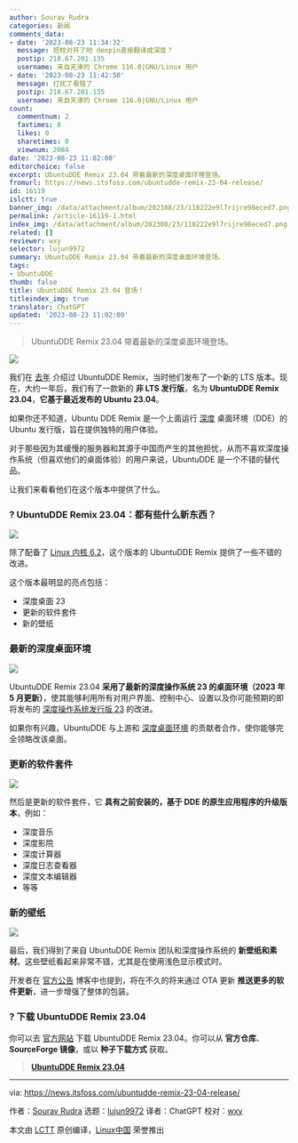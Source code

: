 ```yaml
---
author: Sourav Rudra
categories: 新闻
comments_data:
- date: '2023-08-23 11:34:32'
  message: 把校对开了吧 deepin直接翻译成深度？
  postip: 218.67.201.135
  username: 来自天津的 Chrome 116.0|GNU/Linux 用户
- date: '2023-08-23 11:42:50'
  message: 打扰了看错了
  postip: 218.67.201.135
  username: 来自天津的 Chrome 116.0|GNU/Linux 用户
count:
  commentnum: 2
  favtimes: 0
  likes: 0
  sharetimes: 0
  viewnum: 2084
date: '2023-08-23 11:02:00'
editorchoice: false
excerpt: UbuntuDDE Remix 23.04 带着最新的深度桌面环境登场。
fromurl: https://news.itsfoss.com/ubuntudde-remix-23-04-release/
id: 16119
islctt: true
banner_img: /data/attachment/album/202308/23/110222e9l7rijre98eced7.png
permalink: /article-16119-1.html
index_img: /data/attachment/album/202308/23/110222e9l7rijre98eced7.png.thumb.jpg
related: []
reviewer: wxy
selector: lujun9972
summary: UbuntuDDE Remix 23.04 带着最新的深度桌面环境登场。
tags:
- UbuntuDDE
thumb: false
title: UbuntuDDE Remix 23.04 登场！
titleindex_img: true
translator: ChatGPT
updated: '2023-08-23 11:02:00'
---
```



> 
> UbuntuDDE Remix 23.04 带着最新的深度桌面环境登场。
> 
> 
> 


![](/data/attachment/album/202308/23/110222e9l7rijre98eced7.png)


我们在 [去年](/article-15076-1.html) 介绍过 UbuntuDDE Remix，当时他们发布了一个新的 LTS 版本。现在，大约一年后，我们有了一款新的 **非 LTS 发行版**，名为 **UbuntuDDE Remix 23.04**，**它基于最近发布的 Ubuntu 23.04**。


如果你还不知道，Ubuntu DDE Remix 是一个上面运行 [深度](https://www.deepin.org/index/en?ref=news.itsfoss.com) 桌面环境（DDE）的 Ubuntu 发行版，旨在提供独特的用户体验。


对于那些因为其缓慢的服务器和其源于中国而产生的其他担忧，从而不喜欢深度操作系统（但喜欢他们的桌面体验）的用户来说，UbuntuDDE 是一个不错的替代品。


让我们来看看他们在这个版本中提供了什么。


### ? UbuntuDDE Remix 23.04：都有些什么新东西？


![](/data/attachment/album/202308/23/110222qhf44844k5htsnfm.jpg)


除了配备了 [Linux 内核 6.2](https://news.itsfoss.com/linux-kernel-6-2-release/)，这个版本的 UbuntuDDE Remix 提供了一些不错的改进。


这个版本最明显的亮点包括：


* 深度桌面 23
* 更新的软件套件
* 新的壁纸


### 最新的深度桌面环境


![](/data/attachment/album/202308/23/110223b3w96x699dp0hpfx.jpg)


UbuntuDDE Remix 23.04 **采用了最新的深度操作系统 23 的桌面环境（2023 年 5 月更新）**，使其能够利用所有对用户界面、控制中心、设置以及你可能预期的即将发布的 [深度操作系统发行版 23](https://news.itsfoss.com/deepin-23/) 的改进。


如果你有兴趣，UbuntuDDE 与上游和 [深度桌面环境](https://github.com/linuxdeepin/dde?ref=news.itsfoss.com) 的贡献者合作，使你能够完全领略改该桌面。


### 更新的软件套件


![](/data/attachment/album/202308/23/110223gvxhggsn8jffssqn.jpg)


然后是更新的软件套件，它 **具有之前安装的，基于 DDE 的原生应用程序的升级版本**，例如：


* 深度音乐
* 深度影院
* 深度计算器
* 深度日志查看器
* 深度文本编辑器
* 等等


### 新的壁纸


![](/data/attachment/album/202308/23/110223vj8hl0xbrltssh2e.jpg)


最后，我们得到了来自 UbuntuDDE Remix 团队和深度操作系统的 **新壁纸和素材**。这些壁纸看起来非常不错，尤其是在使用浅色显示模式时。


开发者在 [官方公告](https://ubuntudde.com/blog/ubuntudde-remix-23-04-lunar-release-note/?ref=news.itsfoss.com) 博客中也提到，将在不久的将来通过 OTA 更新 **推送更多的软件更新**，进一步增强了整体的包装。


### ? 下载 UbuntuDDE Remix 23.04


你可以去 [官方网站](https://ubuntudde.com/download/?ref=news.itsfoss.com) 下载 UbuntuDDE Remix 23.04。你可以从 **官方仓库**、**SourceForge 镜像**，或以 **种子下载方式** 获取。



> 
> **[UbuntuDDE Remix 23.04](https://ubuntudde.com/download/?ref=news.itsfoss.com)**
> 
> 
> 




---


via: <https://news.itsfoss.com/ubuntudde-remix-23-04-release/>


作者：[Sourav Rudra](https://news.itsfoss.com/author/sourav/) 选题：[lujun9972](https://github.com/lujun9972) 译者：ChatGPT 校对：[wxy](https://github.com/wxy)


本文由 [LCTT](https://github.com/LCTT/TranslateProject) 原创编译，[Linux中国](https://linux.cn/) 荣誉推出
